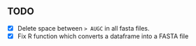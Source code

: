 ## TODO
- [x] Delete space between `> AUGC` in all fasta files.
- [x] Fix R function which converts a dataframe into a FASTA file
